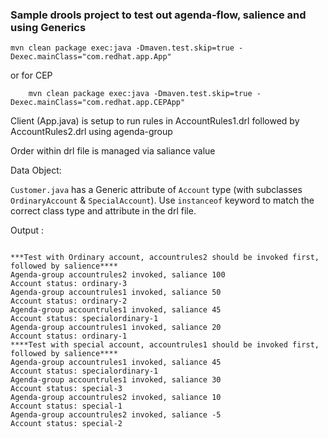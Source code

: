 ###	Sample drools project to test out agenda-flow, salience and using Generics


	mvn clean package exec:java -Dmaven.test.skip=true -Dexec.mainClass="com.redhat.app.App"

or for CEP 

		mvn clean package exec:java -Dmaven.test.skip=true -Dexec.mainClass="com.redhat.app.CEPApp"


Client (App.java) is setup to run rules in AccountRules1.drl followed by AccountRules2.drl using agenda-group

Order within drl file is managed via saliance value

Data Object:

`Customer.java` has a Generic attribute of `Account` type (with subclasses `OrdinaryAccount` & `SpecialAccount`). Use `instanceof` keyword to match the correct class type and attribute in the drl file.

Output :

```

***Test with Ordinary account, accountrules2 should be invoked first, followed by salience****
Agenda-group accountrules2 invoked, saliance 100
Account status: ordinary-3
Agenda-group accountrules1 invoked, saliance 50
Account status: ordinary-2
Agenda-group accountrules1 invoked, saliance 45 
Account status: specialordinary-1
Agenda-group accountrules1 invoked, saliance 20
Account status: ordinary-1
****Test with special account, accountrules1 should be invoked first, followed by salience****
Agenda-group accountrules1 invoked, saliance 45 
Account status: specialordinary-1
Agenda-group accountrules1 invoked, saliance 30
Account status: special-3
Agenda-group accountrules2 invoked, saliance 10
Account status: special-1
Agenda-group accountrules2 invoked, saliance -5
Account status: special-2

```
